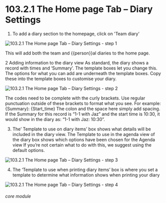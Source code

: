 # 103.2.1 The Home page Tab – Diary Settings

1. To add a diary section to the homepage, click on &#039;Team diary&#039;

![103.2.1 The Home page Tab – Diary Settings - step 1](103.2.1_The_Home_page_Tab_–_Diary_Settings_im_1.png)

This will add both the team and {{person}}al diaries to the home page.

2 Adding information to the diary view
As standard, the diary shows a record with times and ‘Summary&#039;. The template boxes let you change this.
The options for what you can add are underneath the template boxes. Copy these into the template boxes to customise your diary.

![103.2.1 The Home page Tab – Diary Settings - step 2](103.2.1_The_Home_page_Tab_–_Diary_Settings_im_2.png)

The codes need to be complete with the curly brackets. Use regular punctuation outside of these brackets to format what you see. For example:
{Summary): {Start_time}
The colon and the space here simply add spacing. If the Summary for this record is “1-1 with Jaz” and the start time is 10:30, it would show in the diary as:
“1-1 with Jaz: 10:30”.

3. The’ Template to use on diary items’ box shows what details will be included in the diary view. The Template to use in the agenda view of the diary box shows which options have been chosen for the Agenda view
If you’re not certain what to do with this, we suggest using the default options.

![103.2.1 The Home page Tab – Diary Settings - step 3](103.2.1_The_Home_page_Tab_–_Diary_Settings_im_3.png)

4. The ‘Template to use when printing diary items’ box is where you set a template to determine what information shows when printing your diary

![103.2.1 The Home page Tab – Diary Settings - step 4](103.2.1_The_Home_page_Tab_–_Diary_Settings_im_4.png)


###### core module